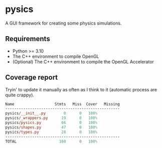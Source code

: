 # pysics

A GUI framework for creating some physics simulations.

## Requirements

- Python >= 3.10
- The C++ environment to compile OpenGL
- (Optional) The C++ environment to compile the OpenGL Accelerator

## Coverage report

Tryin' to update it manually as often as I think to it (automatic process are quite crappy).

```ps
Name                  Stmts   Miss  Cover   Missing
---------------------------------------------------
pysics/__init__.py        0      0   100%
pysics/_wrappers.py      19      0   100%
pysics/pysics.py         66      0   100%
pysics/shapes.py         47      0   100%
pysics/types.py          28      0   100%
---------------------------------------------------
TOTAL                   160      0   100%
```
